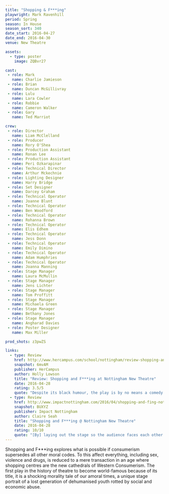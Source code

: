 ```yaml
---
title: "Shopping & F***ing"
playwright: Mark Ravenhill
period: Spring
season: In House
season_sort: 340
date_start: 2016-04-27
date_end: 2016-04-30
venue: New Theatre

assets:
  - type: poster
    image: ZQBvr27

cast:
 - role: Mark
   name: Charlie Jamieson
 - role: Brian
   name: Duncan McGillivray
 - role: Lulu
   name: Lara Cowler
 - role: Robbie
   name: Cameron Walker
 - role: Gary
   name: Ted Marriot

crew:
 - role: Director
   name: Liam McClelland
 - role: Producer
   name: Rory O'Shea
 - role: Production Assistant
   name: Ronan Lee
 - role: Production Assistant
   name: Peri Ozkarapinar
 - role: Technical Director
   name: Arthur Mckechnie
 - role: Lighting Designer
   name: Harry Bridge
 - role: Set Designer
   name: Darcey Graham
 - role: Technical Operator
   name: Joanne Blunt
 - role: Technical Operator
   name: Ben Woodford
 - role: Technical Operator
   name: Rohanna Brown
 - role: Technical Operator
   name: Elis Edhem
 - role: Technical Operator
   name: Jess Donn
 - role: Technical Operator
   name: Emily Dimino
 - role: Technical Operator
   name: Adam Humphries
 - role: Technical Operator
   name: Joanna Manning
 - role: Stage Manager
   name: Laura McMullin
 - role: Stage Manager
   name: Jens Lichter
 - role: Stage Manager
   name: Tom Proffitt
 - role: Stage Manager
   name: Michaela Green
 - role: Stage Manager
   name: Bethany Jones
 - role: Stage Manager
   name: Angharad Davies
 - role: Poster Designer
   name: Max Miller

prod_shots: z3pwZS

links:
  - type: Review
    href: http://www.hercampus.com/school/nottingham/review-shopping-and-fing-nottingham-new-theatre
    snapshot: 6mvAM
    publisher: HerCampus
    author: Holly Lowson
    title: "Review: Shopping and F***ing at Nottingham New Theatre"
    date: 2016-04-28
    rating: 3.5/5
    quote: "Despite its black humour, the play is by no means a comedy. One minute I found myself laughing, the next I felt incredibly uncomfortable - particularly during a jaw clenching interview scene. It's intense. "
  - type: Review
    href: http://www.impactnottingham.com/2016/04/shopping-and-fing-nottingham-new-theatre/
    snapshot: BUXYZ
    publisher: Impact Nottingham
    author: Claire Seah
    title: "Shopping and F***ing @ Nottingham New Theatre"
    date: 2016-04-28
    rating: 10/10
    quote: "[By] laying out the stage so the audience faces each other in two halves [...] an additional dimension is added to the play, as one could observe both the actions of the characters onstage and the reactions of the audience. Emotionally, this adds an extra layer to the experience of the play, as certain scenes were met with shock, disgust and even fear, expressed by members sitting on the opposite side. "
---
```


Shopping and F***ing explores what is possible if consumerism supersedes all other moral codes. To this affect everything, including sex, violence and drugs, is reduced to a mere transaction in an age where shopping centres are the new cathedrals of Western Consumerism. The first play in the history of theatre to become world-famous because of its title, it is a shocking morality tale of our amoral times, a unique stage portrait of a lost generation of dehumanised youth rotted by social and economic abuse.
